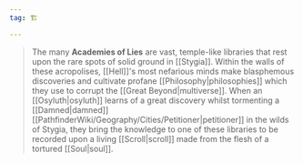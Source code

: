 ```yaml
---
tag: 🏗️

---
```

> The many **Academies of Lies** are vast, temple-like libraries that rest upon the rare spots of solid ground in [[Stygia]]. Within the walls of these acropolises, [[Hell]]'s most nefarious minds make blasphemous discoveries and cultivate profane [[Philosophy|philosophies]] which they use to corrupt the [[Great Beyond|multiverse]]. When an [[Osyluth|osyluth]] learns of a great discovery whilst tormenting a [[Damned|damned]] [[PathfinderWiki/Geography/Cities/Petitioner|petitioner]] in the wilds of Stygia, they bring the knowledge to one of these libraries to be recorded upon a living [[Scroll|scroll]] made from the flesh of a tortured [[Soul|soul]].








